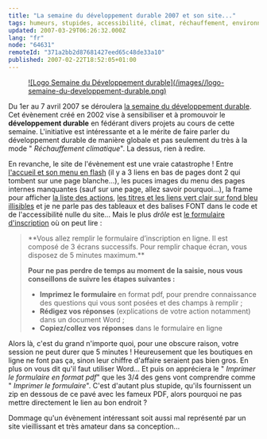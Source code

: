 ```yaml
---
title: "La semaine du développement durable 2007 et son site..."
tags: humeurs, stupides, accessibilité, climat, réchauffement, environnement, standards
updated: 2007-03-29T06:26:32.000Z
lang: "fr"
node: "64631"
remoteId: "371a2bb2d87681427eed65c48de33a10"
published: 2007-02-22T18:52:05+01:00
---
```

 


<figure class="object-left"><a href="/images/logo-semaine-du-developpement-durable.png">![Logo Semaine du Développement durable](/images//logo-semaine-du-developpement-durable.png)
</a></figure>


Du 1er au 7 avril 2007 se déroulera [la semaine du développement durable](http://www.ecologie.gouv.fr/evenementiel/rubrique.php3?id_rubrique=55). Cet évènement créé en 2002 vise à sensibiliser et à promouvoir le **développement durable** en fédérant divers projets au cours de cette semaine. L'initiative est intéressante et a le mérite de faire parler du développement durable de manière globale et pas seulement du très à la mode &quot; *Réchauffement climatique*&quot;. La dessus, rien à redire.

 
En revanche, le site de l'évènement est une vraie catastrophe ! Entre [l'accueil et son menu en flash](http://www.ecologie.gouv.fr/evenementiel/rubrique.php3?id_rubrique=13) (il y a 3 liens en bas de pages dont 2 qui tombent sur une page blanche...), les puces images du menu des pages internes manquantes (sauf sur une page, allez savoir pourquoi...), la frame pour afficher [la liste des actions](http://www.ecologie.gouv.fr/evenementiel/rubrique.php3?id_rubrique=60), [les titres et les liens vert clair sur fond bleu illisibles](http://www.ecologie.gouv.fr/evenementiel/rubrique.php3?id_rubrique=54) et je ne parle pas des tableaux et des balises FONT dans le code et de l'accessibilité nulle du site... Mais le plus *drôle* est [le formulaire d'inscription](http://www.ecologie.gouv.fr/ext/sdd2007/ecran1.php) où on peut lire :

 <blockquote>
**Vous allez remplir le formulaire d’inscription en ligne. Il est composé de 3 écrans successifs. Pour remplir chaque écran, vous disposez de 5 minutes maximum.**

 
**Pour ne pas perdre de temps au moment de la saisie, nous vous conseillons de suivre les étapes suivantes :**

 * **Imprimez le formulaire** en format pdf, pour prendre connaissance des questions qui vous sont posées et des champs à remplir ;
 * **Rédigez vos réponses** (explications de votre action notamment) dans un document Word ;
 * **Copiez/collez vos réponses** dans le formulaire en ligne
</blockquote>

 
Alors là, c'est du grand n'importe quoi, pour une obscure raison, votre session ne peut durer que 5 minutes ! Heureusement que les boutiques en ligne ne font pas ça, sinon leur chiffre d'affaire seraient pas bien gros. En plus on vous dit qu'il faut utiliser Word... Et puis on appréciera le &quot; *Imprimer le formulaire en format pdf*&quot; que les 3/4 des gens vont comprendre comme &quot; *Imprimer le formulaire*&quot;. C'est d'autant plus stupide, qu'ils fournissent un zip en dessous de ce pavé avec les fameux PDF, alors pourquoi ne pas mettre directement le lien au bon endroit ?

 
Dommage qu'un évènement intéressant soit aussi mal représenté par un site vieillissant et très amateur dans sa conception...

